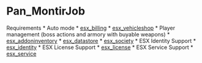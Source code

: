# Pan_MontirJob
Requirements * Auto mode   * [esx_billing](https://github.com/ESX-Org/esx_billing)   * [esx_vehicleshop](https://github.com/ESX-Org/esx_vehicleshop)  * Player management (boss actions and armory with buyable weapons)   * [esx_addoninventory](https://github.com/ESX-Org/esx_addoninventory)   * [esx_datastore](https://github.com/ESX-Org/esx_datastore)   * [esx_society](https://github.com/ESX-Org/esx_society)  * ESX Identity Support   * [esx_identity](https://github.com/ESX-Org/esx_identity)  * ESX License Support   * [esx_license](https://github.com/ESX-Org/esx_license)  * ESX Service Support   * [esx_service](https://github.com/ESX-Org/esx_service)
